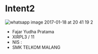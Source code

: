 # Intent2
![whatsapp image 2017-01-18 at 20 41 19 2](https://cloud.githubusercontent.com/assets/22133617/22066694/b67307f2-ddc0-11e6-8cd3-2db610473d28.jpeg)
- Fajar Yudha Pratama
- XIRPL3 / 11
- NIS :
- SMK TELKOM MALANG 
